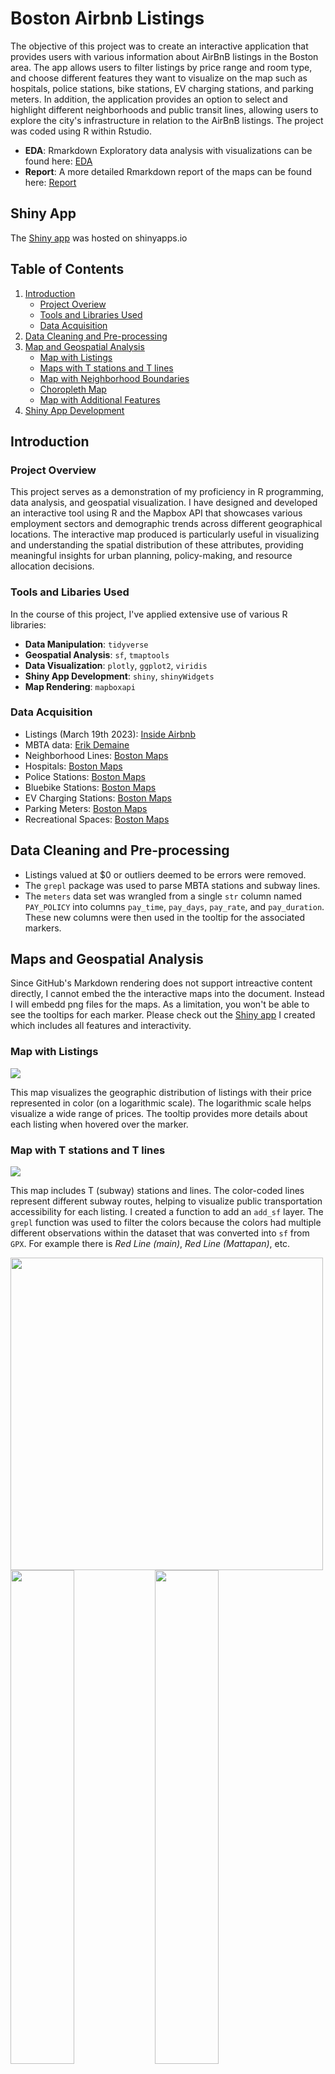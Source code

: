 # Boston Airbnb Listings

The objective of this project was to create an interactive application that provides users with various information about AirBnB listings in the Boston area. The app allows users to filter listings by price range and room type, and choose different features they want to visualize on the map such as hospitals, police stations, bike stations, EV charging stations, and parking meters. In addition, the application provides an option to select and highlight different neighborhoods and public transit lines, allowing users to explore the city's infrastructure in relation to the AirBnB listings. The project was coded using R within Rstudio.

- **EDA**: Rmarkdown Exploratory data analysis with visualizations can be found here: [EDA](./2023_eda.Rmd)
- **Report**: A more detailed Rmarkdown report of the maps can be found here: [Report](./2023_maps.Rmd)

## Shiny App

The [Shiny app](https://connoraking.shinyapps.io/boston_listings_app/) was hosted on shinyapps.io

## Table of Contents

1. [Introduction](#introduction)
    - [Project Overiew](#project-overview)
    - [Tools and Libraries Used](#tools-and-libaries-used)
    - [Data Acquisition](#data-acquisition)
2. [Data Cleaning and Pre-processing](#data-cleaning-and-pre-processing)
3. [Map and Geospatial Analysis](maps-and-geospatial-analysis)
    - [Map with Listings](#map-with-listings)
    - [Maps with T stations and T lines](#map-with-t-stations-and-t-lines)
    - [Map with Neighborhood Boundaries](#map-with-neighborhood-boundaries)
    - [Choropleth Map](#choropleth-map)
    - [Map with Additional Features](#map-with-additional-features)
4. [Shiny App Development](#shiny-app-development)


## Introduction

### Project Overview

This project serves as a demonstration of my proficiency in R programming, data analysis, and geospatial visualization. I have designed and developed an interactive tool using R and the Mapbox API that showcases various employment sectors and demographic trends across different geographical locations. The interactive map produced is particularly useful in visualizing and understanding the spatial distribution of these attributes, providing meaningful insights for urban planning, policy-making, and resource allocation decisions.

### Tools and Libaries Used

In the course of this project, I've applied extensive use of various R libraries:

- **Data Manipulation**: `tidyverse`
- **Geospatial Analysis**: `sf`, `tmaptools`
- **Data Visualization**: `plotly`, `ggplot2`, `viridis`
- **Shiny App Development**: `shiny`, `shinyWidgets`
- **Map Rendering**: `mapboxapi`

### Data Acquisition

- Listings (March 19th 2023): [Inside Airbnb](http://insideairbnb.com/get-the-data/)
- MBTA data: [Erik Demaine](http://erikdemaine.org/maps/mbta/)
- Neighborhood Lines: [Boston Maps](https://data.boston.gov/dataset/boston-neighborhoods) 
- Hospitals: [Boston Maps](https://data.boston.gov/dataset/hospitals)
- Police Stations: [Boston Maps](https://data.boston.gov/dataset/boston-police-stations) 
- Bluebike Stations: [Boston Maps](https://data.boston.gov/dataset/blue-bike-stations)
- EV Charging Stations: [Boston Maps](https://data.boston.gov/dataset/charging-stations)
- Parking Meters: [Boston Maps](https://data.boston.gov/dataset/parking-meters)
- Recreational Spaces: [Boston Maps](https://data.boston.gov/dataset/open-space)

## Data Cleaning and Pre-processing

- Listings valued at $0 or outliers deemed to be errors were removed. 
- The `grepl` package was used to parse MBTA stations and subway lines.
- The `meters` data set was wrangled from a single `str` column named `PAY_POLICY` into columns `pay_time`, `pay_days`, `pay_rate`, and `pay_duration`. These new columns were then used in the tooltip for the associated markers.

## Maps and Geospatial Analysis

Since GitHub's Markdown rendering does not support intreactive content directly, I cannot embed the the interactive maps into the document. Instead I will embedd png files for the maps. As a limitation, you won't be able to see the tooltips for each marker. Please check out the [Shiny app](https://connoraking.shinyapps.io/boston_listings_app/) I created which includes all features and interactivity.

### Map with Listings
![](map_pics/p_listings.png)<!-- -->

This map visualizes the geographic distribution of listings with their price represented in color (on a logarithmic scale). The logarithmic scale helps visualize a wide range of prices. The tooltip provides more details about each listing when hovered over the marker. 

### Map with T stations and T lines

![](map_pics/p_lines.png)<!-- -->

This map includes T (subway) stations and lines. The color-coded lines represent different subway routes, helping to visualize public transportation accessibility for each listing. I created a function to add an `add_sf` layer. The `grepl` function was used to filter the colors because the colors had multiple different observations within the dataset that was converted into `sf` from `GPX`. For example there is *Red Line (main)*, *Red Line (Mattapan)*, etc. 

<img src="map_pics/boston_sub.png" width="500" />

<div>
    <img src="map_pics/boston_sub.png"  width="45%" />
    <img src="map_pics/p_lines.png" width="45%" /> 
</div>

Comparing the official subway map with our map with the subway lines added, we can clearly see that the official map distorts the lines. The official map distorts the lines for a variety of reasons, mostly related to the goal of clarity, readability, and simplicity for the user. 

### Map with Neighborhood Boundaries

![](map_pics/p_neigh.png)<!-- -->

This map displays neighborhood boundaries to provide a clear delineation of different areas within Boston. It also includes a side-by-side boxplot for each neighborhood. The boxplot is ordered in ascending value for the median price of each neighborhood.

### Choropleth Map

![](map_pics/neigh_choro.png)<!-- -->

This map displays the average listing price for each neighborhood. This visualization helps to identify the more expensive and cheaper neighborhoods in Boston. The visualization of mean prices can potentially serve as a proxy for the median household income for each neighborhood as they seem to be correlated with real life context.

### Map with Additional Features

![](map_pics/p_features2.png)<!-- -->

- Within this map we added new markers for police stations, hospitals, Bluebike stations (a bicycle sharing system), electric vehicle charging stations, parking meters, and polygons for open/recreational spaces. 
- The tooltip for the police stations includes the address.
- The tooltip for hospitals includes the name and address.
- The tooltip for Bluebike stations includes the station number, address, and total docks.
- The tooltip for the EV charging stations includes the station name, address, EV network and EV connector.

## Shiny App Development

The interactive map and aforementioned visualizations were encapsulated into a Shiny app. This app allows users to adjust various parameters and observe the immediate impact on the map. The UI features a slider input for price, a check box input for minimum nights, subway line and room type, and then a picker input for map features and neighborhood. Selecting a certain input filters the listings to the appropriate neighborhoods and a corresponding boxplot is formed. The boxplot displayed in the lower left corner is the same boxplot design mentioned in the neighborhood map above. 

### Analysis 

Using the [Shiny app](https://connoraking.shinyapps.io/boston_listings_app/) was hosted on shinyapps.io, there I have made a few key observations.

- The most expensive listings are among the intersections of the subway lines
- Hotel room listings are almost entirely consisted within Downtown.
- There are more hospitals around the more expensive listings. There seems to be a significant lack of neighborhoods within the poorer areas of Boston. Noticeably the neighborhoods of Hyde Park, Mattapan, and Dorchester.
- Police Stations seemed to be evenly spread amongst all of the neighborhoods regardless of listing price.
- EV charging stations are nearly exclusively featured amongst the most expensive listings located near Downtown.
- Only a handful of streets from the data (primarily downtown) contain parking meters.
- The network of Bluebike stations seems to be organically laid out (seemingly equidistant from each other), however, there are definitely more concentrated near downtown Boston.
- There are less open spaces near the more expensive listings (more urbanized).







